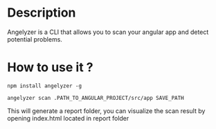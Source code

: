 
# Description 

Angelyzer is a CLI that allows you to scan your angular app and detect potential problems.

# How to use it ?

`npm install angelyzer -g`

`angelyzer scan .PATH_TO_ANGULAR_PROJECT/src/app SAVE_PATH`

This will generate a report folder, you can visualize the scan result by opening index.html located in report folder